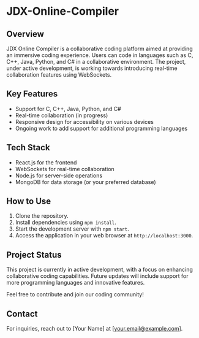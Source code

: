 # JDX-Online-Compiler

## Overview

JDX Online Compiler is a collaborative coding platform aimed at providing an immersive coding experience. Users can code in languages such as C, C++, Java, Python, and C# in a collaborative environment. The project, under active development, is working towards introducing real-time collaboration features using WebSockets.

## Key Features

- Support for C, C++, Java, Python, and C#
- Real-time collaboration (in progress)
- Responsive design for accessibility on various devices
- Ongoing work to add support for additional programming languages

## Tech Stack

- React.js for the frontend
- WebSockets for real-time collaboration
- Node.js for server-side operations
- MongoDB for data storage (or your preferred database)

## How to Use

1. Clone the repository.
2. Install dependencies using `npm install`.
3. Start the development server with `npm start`.
4. Access the application in your web browser at `http://localhost:3000`.

## Project Status

This project is currently in active development, with a focus on enhancing collaborative coding capabilities. Future updates will include support for more programming languages and innovative features.

Feel free to contribute and join our coding community!

## Contact

For inquiries, reach out to [Your Name] at [your.email@example.com].
